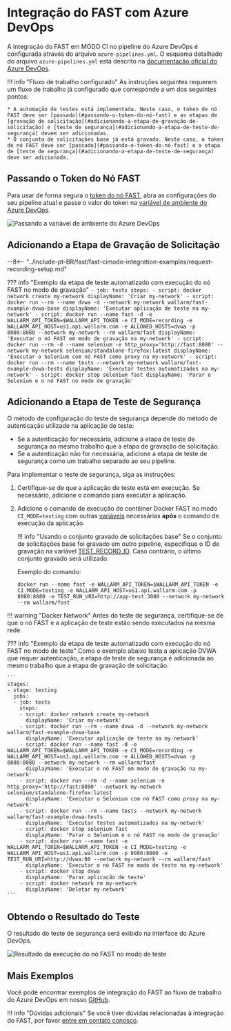 # Integração do FAST com Azure DevOps

A integração do FAST em MODO CI no pipeline do Azure DevOps é configurada através do arquivo `azure-pipelines.yml`. O esquema detalhado do arquivo `azure-pipelines.yml` está descrito na [documentação oficial do Azure DevOps](https://docs.microsoft.com/en-us/azure/devops/pipelines/yaml-schema?view=azure-devops&tabs=schema%2Cparameter-schema).

!!! info "Fluxo de trabalho configurado"
    As instruções seguintes requerem um fluxo de trabalho já configurado que corresponde a um dos seguintes pontos:

    * A automação de testes está implementada. Neste caso, o token de nó FAST deve ser [passado](#passando-o-token-do-nó-fast) e as etapas de [gravação de solicitação](#adicionando-a-etapa-de-gravação-de-solicitação) e [teste de segurança](#adicionando-a-etapa-de-teste-de-segurança) devem ser adicionadas.
    * O conjunto de solicitações base já está gravado. Neste caso, o token de nó FAST deve ser [passado](#passando-o-token-do-nó-fast) e a etapa de [teste de segurança](#adicionando-a-etapa-de-teste-de-segurança) deve ser adicionada.

## Passando o Token do Nó FAST

Para usar de forma segura o [token do nó FAST](../../operations/create-node.md), abra as configurações do seu pipeline atual e passe o valor do token na [variável de ambiente do Azure DevOps](https://docs.microsoft.com/en-us/azure/devops/pipelines/process/variables?view=azure-devops&tabs=yaml%2Cbatch#environment-variables).

![Passando a variável de ambiente do Azure DevOps](../../../images/fast/poc/common/examples/azure-devops-cimode/azure-env-var-example.png)

## Adicionando a Etapa de Gravação de Solicitação

--8<-- "../include-pt-BR/fast/fast-cimode-integration-examples/request-recording-setup.md"

??? info "Exemplo da etapa de teste automatizado com execução do nó FAST no modo de gravação"
    ```
    - job: tests
      steps:
      - script: docker network create my-network
        displayName: 'Criar my-network'
      - script: docker run --rm --name dvwa -d --network my-network wallarm/fast-example-dvwa-base
        displayName: 'Executar aplicação de teste na my-network'
      - script: docker run --name fast -d -e WALLARM_API_TOKEN=$WALLARM_API_TOKEN -e CI_MODE=recording -e WALLARM_API_HOST=us1.api.wallarm.com -e ALLOWED_HOSTS=dvwa -p 8080:8080 --network my-network --rm wallarm/fast
        displayName: 'Executar o nó FAST em modo de gravação na my-network'
      - script: docker run --rm -d --name selenium -e http_proxy='http://fast:8080' --network my-network selenium/standalone-firefox:latest
        displayName: 'Executar o Selenium com nó FAST como proxy na my-network'
      - script: docker run --rm --name tests --network my-network wallarm/fast-example-dvwa-tests
        displayName: 'Executar testes automatizados na my-network'
      - script: docker stop selenium fast
        displayName: 'Parar o Selenium e o nó FAST no modo de gravação'
    ```

## Adicionando a Etapa de Teste de Segurança

O método de configuração do teste de segurança depende do método de autenticação utilizado na aplicação de teste:

* Se a autenticação for necessária, adicione a etapa de teste de segurança ao mesmo trabalho que a etapa de gravação de solicitação.
* Se a autenticação não for necessária, adicione a etapa de teste de segurança como um trabalho separado ao seu pipeline.

Para implementar o teste de segurança, siga as instruções:

1. Certifique-se de que a aplicação de teste está em execução. Se necessário, adicione o comando para executar a aplicação.
2. Adicione o comando de execução do contêiner Docker FAST no modo `CI_MODE=testing` com outras [variáveis](../ci-mode-testing.md#environment-variables-in-testing-mode) necessárias __após__ o comando de execução da aplicação.

    !!! info "Usando o conjunto gravado de solicitações base"
        Se o conjunto de solicitações base foi gravado em outro pipeline, especifique o ID de gravação na variável [TEST_RECORD_ID](../ci-mode-testing.md#environment-variables-in-testing-mode). Caso contrário, o último conjunto gravado será utilizado.

    Exemplo do comando:

    ```
    docker run --name fast -e WALLARM_API_TOKEN=$WALLARM_API_TOKEN -e CI_MODE=testing -e WALLARM_API_HOST=us1.api.wallarm.com -p 8080:8080 -e TEST_RUN_URI=http://app-test:3000 --network my-network --rm wallarm/fast
    ```

!!! warning "Docker Network"
    Antes do teste de segurança, certifique-se de que o nó FAST e a aplicação de teste estão sendo executados na mesma rede.

??? info "Exemplo da etapa de teste automatizado com execução do nó FAST no modo de teste"
    Como o exemplo abaixo testa a aplicação DVWA que requer autenticação, a etapa de teste de segurança é adicionada ao mesmo trabalho que a etapa de gravação de solicitação.

    ```
    stages:
    - stage: testing
      jobs:
      - job: tests
        steps:
        - script: docker network create my-network
          displayName: 'Criar my-network'
        - script: docker run --rm --name dvwa -d --network my-network wallarm/fast-example-dvwa-base
          displayName: 'Executar aplicação de teste na my-network'
        - script: docker run --name fast -d -e WALLARM_API_TOKEN=$WALLARM_API_TOKEN -e CI_MODE=recording -e WALLARM_API_HOST=us1.api.wallarm.com -e ALLOWED_HOSTS=dvwa -p 8080:8080 --network my-network --rm wallarm/fast
          displayName: 'Executar o nó FAST em modo de gravação na my-network'
        - script: docker run --rm -d --name selenium -e http_proxy='http://fast:8080' --network my-network selenium/standalone-firefox:latest
          displayName: 'Executar o Selenium com nó FAST como proxy na my-network'
        - script: docker run --rm --name tests --network my-network wallarm/fast-example-dvwa-tests
          displayName: 'Executar testes automatizados na my-network'
        - script: docker stop selenium fast
          displayName: 'Parar o Selenium e o nó FAST no modo de gravação'
        - script: docker run --name fast -e WALLARM_API_TOKEN=$WALLARM_API_TOKEN -e CI_MODE=testing -e WALLARM_API_HOST=us1.api.wallarm.com -p 8080:8080 -e TEST_RUN_URI=http://dvwa:80 --network my-network --rm wallarm/fast 
          displayName: 'Executar o nó FAST no modo de teste na my-network'
        - script: docker stop dvwa
          displayName: 'Parar aplicação de teste'
        - script: docker network rm my-network
          displayName: 'Deletar my-network'
    ```

## Obtendo o Resultado do Teste

O resultado do teste de segurança será exibido na interface do Azure DevOps.

![Resultado da execução do nó FAST no modo de teste](../../../images/fast/poc/common/examples/azure-devops-cimode/azure-ci-example.png)

## Mais Exemplos

Você pode encontrar exemplos de integração do FAST ao fluxo de trabalho do Azure DevOps em nosso [GitHub](https://github.com/wallarm/fast-examples).

!!! info "Dúvidas adicionais"
    Se você tiver dúvidas relacionadas à integração do FAST, por favor [entre em contato conosco](mailto:support@wallarm.com).